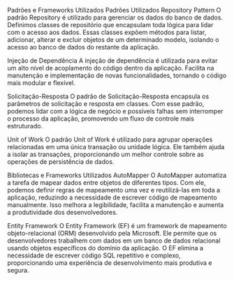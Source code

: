 Padrões e Frameworks Utilizados
Padrões Utilizados
Repository Pattern
O padrão Repository é utilizado para gerenciar os dados do banco de dados. Definimos classes de repositório que encapsulam toda lógica para lidar com o acesso aos dados. Essas classes expõem métodos para listar, adicionar, alterar e excluir objetos de um determinado modelo, isolando o acesso ao banco de dados do restante da aplicação.

Injeção de Dependência
A injeção de dependência é utilizada para evitar um alto nível de acoplamento do código dentro da aplicação. Facilita na manutenção e implementação de novas funcionalidades, tornando o código mais modular e flexível.

Solicitação-Resposta
O padrão de Solicitação-Resposta encapsula os parâmetros de solicitação e resposta em classes. Com esse padrão, podemos lidar com a lógica de negócio e possíveis falhas sem interromper o processo da aplicação, promovendo um fluxo de controle mais estruturado.

Unit of Work
O padrão Unit of Work é utilizado para agrupar operações relacionadas em uma única transação ou unidade lógica. Ele também ajuda a isolar as transações, proporcionando um melhor controle sobre as operações de persistência de dados.

Bibliotecas e Frameworks Utilizados
AutoMapper
O AutoMapper automatiza a tarefa de mapear dados entre objetos de diferentes tipos. Com ele, podemos definir regras de mapeamento uma vez e reutilizá-las em toda a aplicação, reduzindo a necessidade de escrever código de mapeamento manualmente. Isso melhora a legibilidade, facilita a manutenção e aumenta a produtividade dos desenvolvedores.

Entity Framework
O Entity Framework (EF) é um framework de mapeamento objeto-relacional (ORM) desenvolvido pela Microsoft. Ele permite que os desenvolvedores trabalhem com dados em um banco de dados relacional usando objetos específicos do domínio da aplicação. O EF elimina a necessidade de escrever código SQL repetitivo e complexo, proporcionando uma experiência de desenvolvimento mais produtiva e segura.





